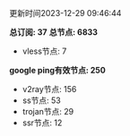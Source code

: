 更新时间2023-12-29 09:46:44

**总订阅: 37**
**总节点: 6833**
- vless节点: 7

**google ping有效节点: 250**
- v2ray节点: 156
- ss节点: 53
- trojan节点: 29
- ssr节点: 12

